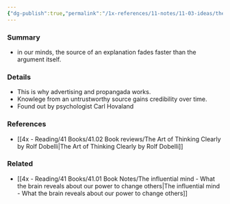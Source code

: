 ```yaml
---
{"dg-publish":true,"permalink":"/1x-references/11-notes/11-03-ideas/the-sleeper-effect/","title":"The sleeper effect","created":"2022-12-26T21:17:44.000+03:00","updated":"2024-02-14T20:18:22.052+03:00"}
---
```



### Summary
- in our minds, the source of an explanation fades faster than the argument itself.

### Details
- This is why advertising and propangada works. 
- Knowlege from an untrustworthy source gains credibility over time.
- Found out by psychologist Carl Hovaland

### References
- [[4x - Reading/41 Books/41.02 Book reviews/The Art of Thinking Clearly by Rolf Dobelli\|The Art of Thinking Clearly by Rolf Dobelli]]

### Related
- [[4x - Reading/41 Books/41.01 Book Notes/The influential mind - What the brain reveals about our power to change others\|The influential mind - What the brain reveals about our power to change others]]
